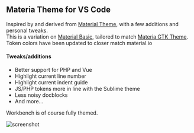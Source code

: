 ## Materia Theme for VS Code

Inspired by and derived from [Material Theme](https://github.com/equinusocio/material-theme), with a few additions and personal tweaks.   
This is a variation on [Material Basic](https://github.com/m-thorsen/vscode-material-mt),
tailored to match [Materia GTK Theme](https://github.com/nana-4/materia-theme).  
Token colors have been updated to closer match material.io

#### Tweaks/additions
* Better support for PHP and Vue
* Highlight current line number
* Highlight current indent guide
* JS/PHP tokens more in line with the Sublime theme
* Less noisy docblocks
* And more...

Workbench is of course fully themed.

![screenshot](https://github.com/m-thorsen/vscode-materia/raw/master/./images/screenshot.png)

